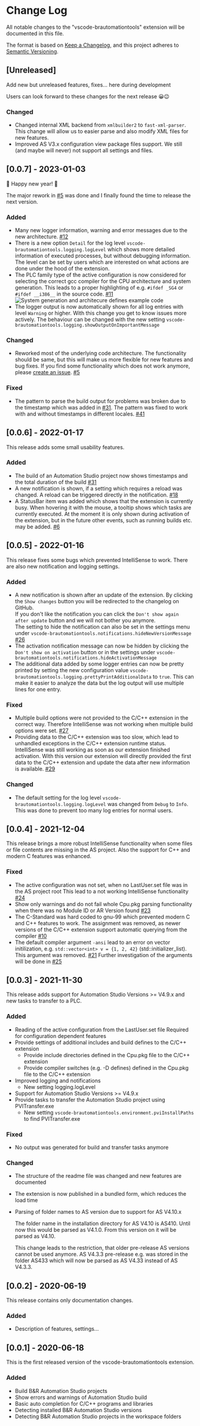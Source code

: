 # Change Log

All notable changes to the "vscode-brautomationtools" extension will be documented in this file.

The format is based on [Keep a Changelog](https://keepachangelog.com/en/1.0.0/),
and this project adheres to [Semantic Versioning](https://semver.org/spec/v2.0.0.html).

## [Unreleased]
Add new but unreleased features, fixes... here during development

Users can look forward to these changes for the next release 😀😉

### Changed

- Changed internal XML backend from `xmlbuilder2` to `fast-xml-parser`. This change will allow us to easier parse and also modify XML files for new features.
- Improved AS V3.x configuration view package files support. We still (and maybe will never) not support all settings and files.

## [0.0.7] - 2023-01-03

🎉 Happy new year! 🎉

The major rework in [#5](https://github.com/br-automation-com/vscode-brautomationtools/issues/5) was done and I finally found the time to release the next version.

### Added
- Many new logger information, warning and error messages due to the new architecture.
  [#12](https://github.com/br-automation-com/vscode-brautomationtools/issues/12)
- There is a new option `Detail` for the log level `vscode-brautomationtools.logging.logLevel` which shows more detailed information of executed processes, but without debugging information. The level can be set by users which are interested on what actions are done under the hood of the extension.
- The PLC family type of the active configuration is now considered for selecting the correct gcc compiler for the CPU architecture and system generation. This leads to a proper highlighting of e.g. `#ifdef _SG4` or `#ifdef __i386__` in the source code.
  [#11](https://github.com/br-automation-com/vscode-brautomationtools/issues/11)
  ![System generation and architecure defines example code](Doc/Screenshots/SystemGenerationDefines.png)
- The logger output is now automatically shown for all log entries with level `Warning` or higher. With this change you get to know issues more actively. The behaviour can be changed with the new setting `vscode-brautomationtools.logging.showOutputOnImportantMessage`

### Changed
- Reworked most of the underlying code architecture. The functionality should be same, but this will make us more flexible for new features and bug fixes. If you find some functionality which does not work anymore, please [create an issue](https://github.com/br-automation-com/vscode-brautomationtools/issues).
  [#5](https://github.com/br-automation-com/vscode-brautomationtools/issues/5)

### Fixed
- The pattern to parse the build output for problems was broken due to the timestamp which was added in [#31](https://github.com/br-automation-com/vscode-brautomationtools/issues/31). The pattern was fixed to work with and without timestamps in different locales.
  [#41](https://github.com/br-automation-com/vscode-brautomationtools/issues/41)


## [0.0.6] - 2022-01-17
This release adds some small usability features.

### Added
- The build of an Automation Studio project now shows timestamps and the total duration of the build
  [#31](https://github.com/br-automation-com/vscode-brautomationtools/issues/31)
- A new notification is shown, if a setting which requires a reload was changed. A reload can be triggered directly in the notification.
  [#18](https://github.com/br-automation-com/vscode-brautomationtools/issues/18)
- A StatusBar item was added which shows that the extension is currently busy. When hovering it with the mouse, a tooltip shows which tasks are currently executed.
  At the moment it is only shown during activation of the extension, but in the future other events, such as running builds etc. may be added.
  [#6](https://github.com/br-automation-com/vscode-brautomationtools/issues/6)


## [0.0.5] - 2022-01-16
This release fixes some bugs which prevented IntelliSense to work. There are also new notification and logging settings.

### Added
- A new notification is shown after an update of the extension. By clicking the `Show changes` button you will be redirected to the changelog on GitHub.<br/>
  If you don't like the notification you can click the `Don't show again after update` button and we will not bother you anymore.<br/>
  The setting to hide the notification can also be set in the settings menu under `vscode-brautomationtools.notifications.hideNewVersionMessage`
  [#26](https://github.com/br-automation-com/vscode-brautomationtools/issues/26)
- The activation notification message can now be hidden by clicking the `Don't show on activation` button or in the settings under `vscode-brautomationtools.notifications.hideActivationMessage`
- The additional data added by some logger entries can now be pretty printed by setting the new configuration value `vscode-brautomationtools.logging.prettyPrintAdditionalData` to `true`. This can make it easier to analyze the data but the log output will use multiple lines for one entry.

### Fixed
- Multiple build options were not provided to the C/C++ extension in the correct way. Therefore IntelliSense was not working when multiple build options were set.
  [#27](https://github.com/br-automation-com/vscode-brautomationtools/issues/27)
- Providing data to the C/C++ extension was too slow, which lead to unhandled exceptions in the C/C++ extension runtime status.
  IntelliSense was still working as soon as our extension finished activation.
  With this version our extension will directly provided the first data to the C/C++ extension and update the data after new information is available.
  [#29](https://github.com/br-automation-com/vscode-brautomationtools/issues/29)

### Changed
- The default setting for the log level `vscode-brautomationtools.logging.logLevel` was changed from `Debug` to `Info`.
  This was done to prevent too many log entries for normal users.


## [0.0.4] - 2021-12-04
This release brings a more robust IntelliSense functionality when some files or file contents are missing in the AS project.
Also the support for C++ and modern C features was enhanced.

### Fixed
- The active configuration was not set, when no LastUser.set file was in the AS project root
  This lead to a not working IntelliSense functionality
  [#24](https://github.com/br-automation-com/vscode-brautomationtools/issues/24)
- Show only warnings and do not fail whole Cpu.pkg parsing functionality when there was no Module ID or AR Version found
  [#23](https://github.com/br-automation-com/vscode-brautomationtools/issues/23)
- The C-Standard was hard coded to gnu-99 which prevented modern C and C++ features to work. The assignment was removed, as newer versions of the C/C++
  extension support automatic querying from the compiler
  [#10](https://github.com/br-automation-com/vscode-brautomationtools/issues/10)
- The default compiler argument `-ansi` lead to an error on vector initilization, e.g. `std::vector<int> v = {1, 2, 42}` (std::initializer_list).
  This argument was removed.
  [#21](https://github.com/br-automation-com/vscode-brautomationtools/issues/21)
  Further investigation of the arguments will be done in [#25](https://github.com/br-automation-com/vscode-brautomationtools/issues/25)


## [0.0.3] - 2021-11-30
This release adds support for Automation Studio Versions >= V4.9.x and new tasks to transfer to a PLC.

### Added
- Reading of the active configuration from the LastUser.set file
  Required for configuration dependent features
- Provide settings of additional includes and build defines to the C/C++ extension
  - Provide include directories defined in the Cpu.pkg file to the C/C++ extension
  - Provide compiler switches (e.g. -D defines) defined in the Cpu.pkg file to the C/C++ extension
- Improved logging and notifications
  - New setting logging.logLevel
- Support for Automation Studio Versions >= V4.9.x
- Provide tasks to transfer the Automation Studio project using PVITransfer.exe
  - New setting `vscode-brautomationtools.environment.pviInstallPaths` to find PVITransfer.exe

### Fixed
- No output was generated for build and transfer tasks anymore

### Changed
- The structure of the readme file was changed and new features are documented
- The extension is now published in a bundled form, which reduces the load time
- Parsing of folder names to AS version due to support for AS V4.10.x

  The folder name in the installation directory for AS V4.10 is AS410.
  Until now this would be parsed as V4.1.0. From this version on it will be parsed as V4.10.

  This change leads to the restriction, that older pre-release AS versions cannot be used anymore. AS V4.3.3 pre-release e.g. was stored in the folder AS433 which will now be parsed as AS V4.33 instead of AS V4.3.3.


## [0.0.2] - 2020-06-19
This release contains only documentation changes.

### Added
- Description of features, settings...

## [0.0.1] - 2020-06-18
This is the first released version of the vscode-brautomationtools extension.

### Added
- Build B&R Automation Studio projects
- Show errors and warnings of Automation Studio build
- Basic auto completion for C/C++ programs and libraries
- Detecting installed B&R Automation Studio versions
- Detecting B&R Automation Studio projects in the workspace folders